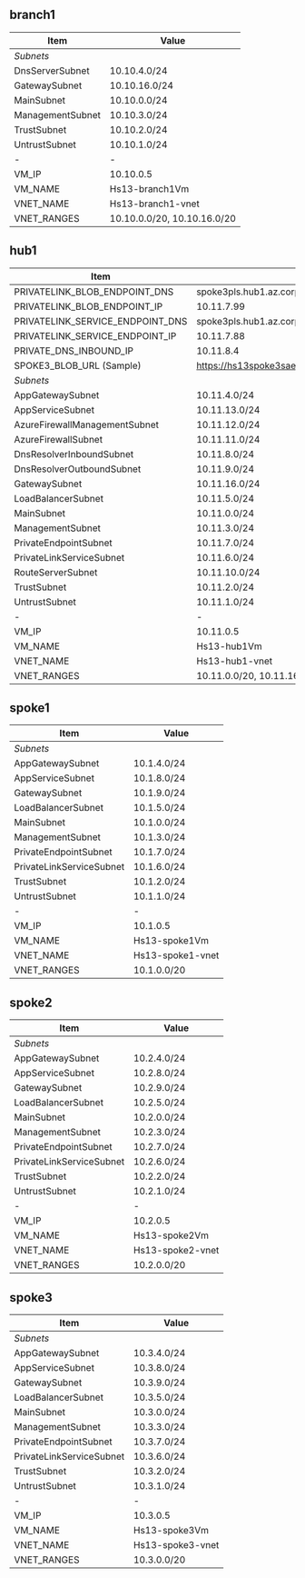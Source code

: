 

## branch1

| Item    | Value  |
|--------|--------|
| *Subnets*|        |
| DnsServerSubnet   | 10.10.4.0/24   |
| GatewaySubnet   | 10.10.16.0/24   |
| MainSubnet   | 10.10.0.0/24   |
| ManagementSubnet   | 10.10.3.0/24   |
| TrustSubnet   | 10.10.2.0/24   |
| UntrustSubnet   | 10.10.1.0/24   |
| - | -  |
| VM_IP   | 10.10.0.5   |
| VM_NAME   | Hs13-branch1Vm   |
| VNET_NAME   | Hs13-branch1-vnet   |
| VNET_RANGES   | 10.10.0.0/20, 10.10.16.0/20   |

## hub1

| Item    | Value  |
|--------|--------|
| PRIVATELINK_BLOB_ENDPOINT_DNS   | spoke3pls.hub1.az.corp   |
| PRIVATELINK_BLOB_ENDPOINT_IP   | 10.11.7.99   |
| PRIVATELINK_SERVICE_ENDPOINT_DNS   | spoke3pls.hub1.az.corp   |
| PRIVATELINK_SERVICE_ENDPOINT_IP   | 10.11.7.88   |
| PRIVATE_DNS_INBOUND_IP   | 10.11.8.4   |
| SPOKE3_BLOB_URL (Sample)   | https://hs13spoke3saef36.blob.core.windows.net/spoke3/spoke3.txt   |
| *Subnets*|        |
| AppGatewaySubnet   | 10.11.4.0/24   |
| AppServiceSubnet   | 10.11.13.0/24   |
| AzureFirewallManagementSubnet   | 10.11.12.0/24   |
| AzureFirewallSubnet   | 10.11.11.0/24   |
| DnsResolverInboundSubnet   | 10.11.8.0/24   |
| DnsResolverOutboundSubnet   | 10.11.9.0/24   |
| GatewaySubnet   | 10.11.16.0/24   |
| LoadBalancerSubnet   | 10.11.5.0/24   |
| MainSubnet   | 10.11.0.0/24   |
| ManagementSubnet   | 10.11.3.0/24   |
| PrivateEndpointSubnet   | 10.11.7.0/24   |
| PrivateLinkServiceSubnet   | 10.11.6.0/24   |
| RouteServerSubnet   | 10.11.10.0/24   |
| TrustSubnet   | 10.11.2.0/24   |
| UntrustSubnet   | 10.11.1.0/24   |
| - | -  |
| VM_IP   | 10.11.0.5   |
| VM_NAME   | Hs13-hub1Vm   |
| VNET_NAME   | Hs13-hub1-vnet   |
| VNET_RANGES   | 10.11.0.0/20, 10.11.16.0/20   |

## spoke1

| Item    | Value  |
|--------|--------|
| *Subnets*|        |
| AppGatewaySubnet   | 10.1.4.0/24   |
| AppServiceSubnet   | 10.1.8.0/24   |
| GatewaySubnet   | 10.1.9.0/24   |
| LoadBalancerSubnet   | 10.1.5.0/24   |
| MainSubnet   | 10.1.0.0/24   |
| ManagementSubnet   | 10.1.3.0/24   |
| PrivateEndpointSubnet   | 10.1.7.0/24   |
| PrivateLinkServiceSubnet   | 10.1.6.0/24   |
| TrustSubnet   | 10.1.2.0/24   |
| UntrustSubnet   | 10.1.1.0/24   |
| - | -  |
| VM_IP   | 10.1.0.5   |
| VM_NAME   | Hs13-spoke1Vm   |
| VNET_NAME   | Hs13-spoke1-vnet   |
| VNET_RANGES   | 10.1.0.0/20   |

## spoke2

| Item    | Value  |
|--------|--------|
| *Subnets*|        |
| AppGatewaySubnet   | 10.2.4.0/24   |
| AppServiceSubnet   | 10.2.8.0/24   |
| GatewaySubnet   | 10.2.9.0/24   |
| LoadBalancerSubnet   | 10.2.5.0/24   |
| MainSubnet   | 10.2.0.0/24   |
| ManagementSubnet   | 10.2.3.0/24   |
| PrivateEndpointSubnet   | 10.2.7.0/24   |
| PrivateLinkServiceSubnet   | 10.2.6.0/24   |
| TrustSubnet   | 10.2.2.0/24   |
| UntrustSubnet   | 10.2.1.0/24   |
| - | -  |
| VM_IP   | 10.2.0.5   |
| VM_NAME   | Hs13-spoke2Vm   |
| VNET_NAME   | Hs13-spoke2-vnet   |
| VNET_RANGES   | 10.2.0.0/20   |

## spoke3

| Item    | Value  |
|--------|--------|
| *Subnets*|        |
| AppGatewaySubnet   | 10.3.4.0/24   |
| AppServiceSubnet   | 10.3.8.0/24   |
| GatewaySubnet   | 10.3.9.0/24   |
| LoadBalancerSubnet   | 10.3.5.0/24   |
| MainSubnet   | 10.3.0.0/24   |
| ManagementSubnet   | 10.3.3.0/24   |
| PrivateEndpointSubnet   | 10.3.7.0/24   |
| PrivateLinkServiceSubnet   | 10.3.6.0/24   |
| TrustSubnet   | 10.3.2.0/24   |
| UntrustSubnet   | 10.3.1.0/24   |
| - | -  |
| VM_IP   | 10.3.0.5   |
| VM_NAME   | Hs13-spoke3Vm   |
| VNET_NAME   | Hs13-spoke3-vnet   |
| VNET_RANGES   | 10.3.0.0/20   |
